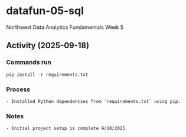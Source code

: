 # datafun-05-sql
Northwest Data Analytics Fundamentals Week 5

## Activity (2025-09-18)

### Commands run
```
pip install -r requirements.txt
```

### Process
```
- Installed Python dependencies from `requirements.txt` using pip.
```

### Notes
```
- Initial project setup is complete 9/18/2025
```
